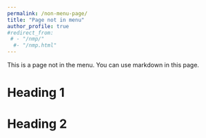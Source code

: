 ```yaml
---
permalink: /non-menu-page/
title: "Page not in menu"
author_profile: true
#redirect_from: 
 # - "/nmp/"
  #- "/nmp.html"
---
```


This is a page not in the menu. You can use markdown in this page.

Heading 1
======

Heading 2
======
